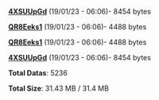 [**4XSUUpGd**](/data/4XSUUpGd.txt) (19/01/23 - 06:06)- 8454 bytes

[**QR8Eeks1**](/data/QR8Eeks1.txt) (19/01/23 - 06:06)- 4488 bytes

[**QR8Eeks1**](/data/QR8Eeks1.txt) (19/01/23 - 06:06)- 4488 bytes

[**4XSUUpGd**](/data/4XSUUpGd.txt) (19/01/23 - 06:06)- 8454 bytes

**Total Datas**: 5236

**Total Size**: 31.43 MB / 31.4 MB